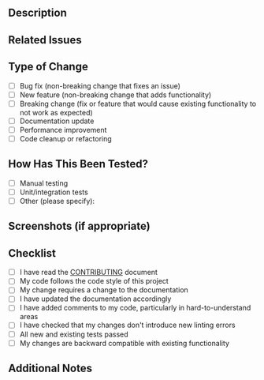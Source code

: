 ## Description

<!-- Please provide a brief description of the changes in this PR -->

## Related Issues

<!-- Please link to any related issues using the format: "Fixes #issue_number" or "Resolves #issue_number" -->

## Type of Change

<!-- Please check the relevant options -->

- [ ] Bug fix (non-breaking change that fixes an issue)
- [ ] New feature (non-breaking change that adds functionality)
- [ ] Breaking change (fix or feature that would cause existing functionality to not work as expected)
- [ ] Documentation update
- [ ] Performance improvement
- [ ] Code cleanup or refactoring

## How Has This Been Tested?

<!-- Please describe the tests that you ran to verify your changes -->

- [ ] Manual testing
- [ ] Unit/integration tests
- [ ] Other (please specify):

## Screenshots (if appropriate)

<!-- Add screenshots to help explain your changes if UI is affected -->

## Checklist

<!-- Please check if your PR fulfills these requirements -->

- [ ] I have read the [CONTRIBUTING](https://github.com/asyncapi/vs-asyncapi-preview/blob/master/CONTRIBUTING.md) document
- [ ] My code follows the code style of this project
- [ ] My change requires a change to the documentation
- [ ] I have updated the documentation accordingly
- [ ] I have added comments to my code, particularly in hard-to-understand areas
- [ ] I have checked that my changes don't introduce new linting errors
- [ ] All new and existing tests passed
- [ ] My changes are backward compatible with existing functionality

## Additional Notes

<!-- Any additional information that could help reviewers understand your PR --> 